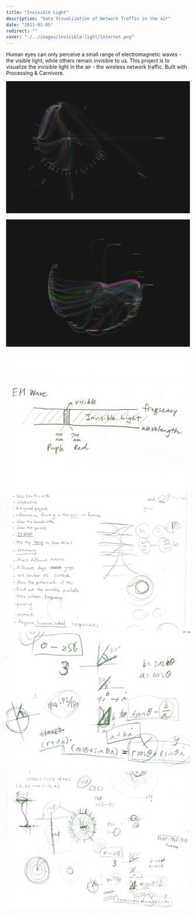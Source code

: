 ```yaml
---
title: "Invisible Light"
description: "Data Visualization of Network Traffic in the air"
date: "2011-01-05"
redirect: ""
cover: "./../images/invisible-light/internet.png"
---
```


<div class="text">
Human eyes can only perceive a small range of electromagnetic waves - the visible light, while others remain invisible to us. This project is to visualize the invisible light in the air - the wireless network traffic. Built with Processing & Carnivore.
</div>

![Invisible Light](./../images/invisible-light/2.jpg)

![Invisible Light](./../images/invisible-light/3.jpg)

<div class="two-up">
  <img src="./../images/invisible-light/emwave.jpeg" />
  <img src="./../images/invisible-light/sketch5.jpeg" />
</div>

<div class="two-up">
  <img src="./../images/invisible-light/sketch6.jpeg" />
  <img src="./../images/invisible-light/sketch7.jpeg" />
</div>

